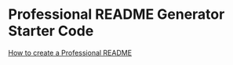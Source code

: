 # Professional README Generator Starter Code

[How to create a Professional README](https://coding-boot-camp.github.io/full-stack/github/professional-readme-guide) 